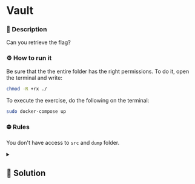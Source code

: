 # Vault
### 📄 Description
Can you retrieve the flag?

### ⚙ How to run it
Be sure that the the entire folder has the right permissions.
To do it, open the terminal and write:
```bash
chmod -R +rx ./
```

To execute the exercise, do the following on the terminal:
```bash
sudo docker-compose up
```

### ⛔ Rules
You don't have access to `src` and `dump` folder.

<details>
    <summary>
        <h2>🔑 Solution</h2>
    </summary>

If we try to insert some random values, e.g., “test”, the application responds with a “Denied Access” page.

If the page use on a database we can try some SQL Injection by inserting :

`' OR 1=1 --`

We'll get redirected to anothere page, if we inspect cookies we can find a string encrypted. Seems base64 so: 

<h3> 🚩 Flag </h3>

```plain
encryptCTF{i_H4t3_inJ3c7i0n5}
```
</details>